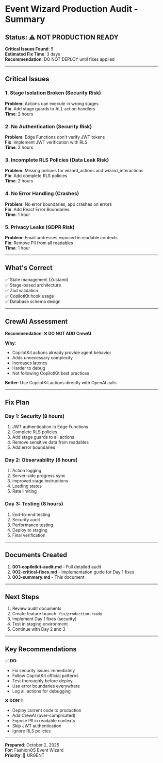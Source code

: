 # Event Wizard Production Audit - Summary

## Status: ⚠️ NOT PRODUCTION READY

**Critical Issues Found**: 5  
**Estimated Fix Time**: 3 days  
**Recommendation**: DO NOT DEPLOY until fixes applied

---

## Critical Issues

### 1. Stage Isolation Broken (Security Risk)
**Problem**: Actions can execute in wrong stages  
**Fix**: Add stage guards to ALL action handlers  
**Time**: 2 hours

### 2. No Authentication (Security Risk)
**Problem**: Edge Functions don't verify JWT tokens  
**Fix**: Implement JWT verification with RLS  
**Time**: 2 hours

### 3. Incomplete RLS Policies (Data Leak Risk)
**Problem**: Missing policies for wizard_actions and wizard_interactions  
**Fix**: Add complete RLS policies  
**Time**: 2 hours

### 4. No Error Handling (Crashes)
**Problem**: No error boundaries, app crashes on errors  
**Fix**: Add React Error Boundaries  
**Time**: 1 hour

### 5. Privacy Leaks (GDPR Risk)
**Problem**: Email addresses exposed in readable contexts  
**Fix**: Remove PII from all readables  
**Time**: 1 hour

---

## What's Correct

✅ State management (Zustand)  
✅ Stage-based architecture  
✅ Zod validation  
✅ CopilotKit hook usage  
✅ Database schema design  

---

## CrewAI Assessment

**Recommendation**: ❌ **DO NOT ADD CrewAI**

**Why**:
- CopilotKit actions already provide agent behavior
- Adds unnecessary complexity
- Increases latency
- Harder to debug
- Not following CopilotKit best practices

**Better**: Use CopilotKit actions directly with OpenAI calls

---

## Fix Plan

### Day 1: Security (8 hours)
1. JWT authentication in Edge Functions
2. Complete RLS policies
3. Add stage guards to all actions
4. Remove sensitive data from readables
5. Add error boundaries

### Day 2: Observability (8 hours)
1. Action logging
2. Server-side progress sync
3. Improved stage instructions
4. Loading states
5. Rate limiting

### Day 3: Testing (8 hours)
1. End-to-end testing
2. Security audit
3. Performance testing
4. Deploy to staging
5. Final verification

---

## Documents Created

1. **001-copilotkit-audit.md** - Full detailed audit
2. **002-critical-fixes.md** - Implementation guide for Day 1 fixes
3. **003-summary.md** - This document

---

## Next Steps

1. Review audit documents
2. Create feature branch: `fix/production-ready`
3. Implement Day 1 fixes (security)
4. Test in staging environment
5. Continue with Day 2 and 3

---

## Key Recommendations

✅ **DO**:
- Fix security issues immediately
- Follow CopilotKit official patterns
- Test thoroughly before deploy
- Use error boundaries everywhere
- Log all actions for debugging

❌ **DON'T**:
- Deploy current code to production
- Add CrewAI (over-complicated)
- Expose PII in readable contexts
- Skip JWT authentication
- Ignore RLS policies

---

**Prepared**: October 2, 2025  
**For**: FashionOS Event Wizard  
**Priority**: 🔴 URGENT